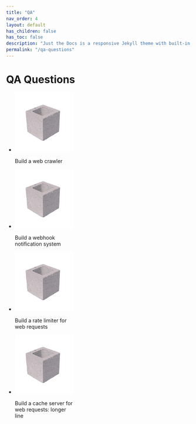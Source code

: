 ```yaml
---
title: "QA"
nav_order: 4
layout: default
has_children: false
has_toc: false
description: "Just the Docs is a responsive Jekyll theme with built-in search that is easily customizable and hosted on GitHub Pages."
permalink: "/qa-questions"
---
```



# QA Questions

<ul class="list-style-none">
    <li class="d-inline-block v-align-top mr-4" style="width: 160px;">
        <img src="/qa/q1/cover.png" />
        <p>Build a web crawler</p>
    </li>
    <li class="d-inline-block v-align-top mr-4" style="width: 160px;">
        <img src="/qa/q2/cover.png" />
        <p>Build a webhook notification system</p>
    </li>
    <li class="d-inline-block v-align-top mr-4" style="width: 160px;">
        <img src="/qa/q3/cover.png" />
        <p>Build a rate limiter for web requests</p>
    </li>
    <li class="d-inline-block v-align-top mr-4" style="width: 160px;">
        <img src="/qa/q4/cover.png" />
        <p>Build a cache server for web requests: longer line</p>
    </li>
</ul>




